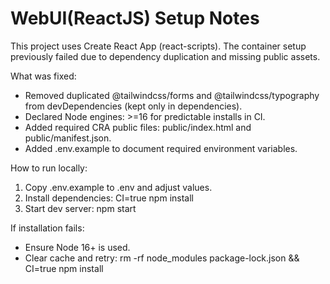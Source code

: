 # WebUI(ReactJS) Setup Notes

This project uses Create React App (react-scripts). The container setup previously failed due to dependency duplication and missing public assets.

What was fixed:
- Removed duplicated @tailwindcss/forms and @tailwindcss/typography from devDependencies (kept only in dependencies).
- Declared Node engines: >=16 for predictable installs in CI.
- Added required CRA public files: public/index.html and public/manifest.json.
- Added .env.example to document required environment variables.

How to run locally:
1. Copy .env.example to .env and adjust values.
2. Install dependencies:
   CI=true npm install
3. Start dev server:
   npm start

If installation fails:
- Ensure Node 16+ is used.
- Clear cache and retry:
  rm -rf node_modules package-lock.json && CI=true npm install
